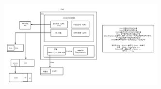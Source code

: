 
![image](https://github.com/shancen/JavaCodes/blob/main/01jvm/JVM%E5%86%85%E5%AD%98%E6%A8%A1%E5%9E%8B.png)
